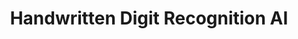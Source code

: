 ---
title: Handwritten Digit Recognition AI
pubDate: 2024-01-24
description: This project represents my initial step into the world of artificial intelligence and machine learning. It showcases my foundational understanding of neural networks, gradient descent, and essential
    mathematical concepts like linear algebra, differentials, etc. Drawing
    inspiration from educational resources like 3Blue1Brown and Samson Zhang's
    YouTube channels, I embarked on this journey to delve deeper into AI.

resources: [
    {url: https://github.com/Yash2402, name: 3Blue1Brown},
    {url: https://youtube.com/3Blue1Brown, name: google},
]
    # [inspirations: url: https://google.com; name: 3Blue1Brown, inspirations: url: https://google.com; name: Zack]
---
